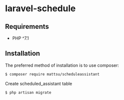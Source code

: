 # laravel-schedule

## Requirements

- PHP ^7.1


## Installation

The preferred method of installation is to use composer:

```bash
$ composer require mattsu/scheduleassistant
```
Create scheduled_assistant table

```bash
$ php artisan migrate
```